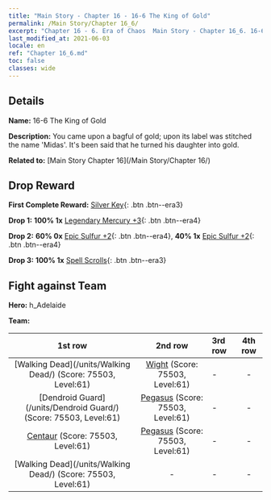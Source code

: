 ```yaml
---
title: "Main Story - Chapter 16 - 16-6 The King of Gold"
permalink: /Main Story/Chapter 16_6/
excerpt: "Chapter 16 - 6. Era of Chaos  Main Story - Chapter 16_6. 16-6 The King of Gold"
last_modified_at: 2021-06-03
locale: en
ref: "Chapter 16_6.md"
toc: false
classes: wide
---
```


## Details

 **Name:** 16-6 The King of Gold

 **Description:** You came upon a bagful of gold; upon its label was stitched the name 'Midas'. It's been said that he turned his daughter into gold.

 **Related to:** [Main Story Chapter 16](/Main Story/Chapter 16/)

## Drop Reward

 **First Complete Reward:** [Silver Key](/Items/con_693/){: .btn .btn--era3}

 **Drop 1:** **100% 1x** [Legendary Mercury +3](/Items/mat_56/){: .btn .btn--era4}

 **Drop 2:** **60% 0x** [Epic Sulfur +2](/Items/mat_50/){: .btn .btn--era4}, **40% 1x** [Epic Sulfur +2](/Items/mat_50/){: .btn .btn--era4}

 **Drop 3:** **100% 1x** [Spell Scrolls](/Items/con_694/){: .btn .btn--era3}


## Fight against Team
 **Hero:** h_Adelaide

 **Team:**


  | 1st row | 2nd row | 3rd row | 4th row |
  |:----:|:----:|:----|:----:|
  | [Walking Dead](/units/Walking Dead/) (Score: 75503, Level:61)  | [Wight](/units/Wight/) (Score: 75503, Level:61)  | - | - |
  | [Dendroid Guard](/units/Dendroid Guard/) (Score: 75503, Level:61)  | [Pegasus](/units/Pegasus/) (Score: 75503, Level:61)  | - | - |
  | [Centaur](/units/Centaur/) (Score: 75503, Level:61)  | [Pegasus](/units/Pegasus/) (Score: 75503, Level:61)  | - | - |
  | [Walking Dead](/units/Walking Dead/) (Score: 75503, Level:61)  | - | - | - |


